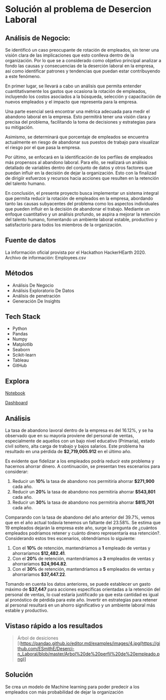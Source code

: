 # Solución al problema de Desercion Laboral

## Análisis de Negocio:
Se identificó un caso preocupante de rotación de empleados, sin tener una visión clara de las implicaciones que esto conlleva dentro de la organización. Por lo que se a considerado como objetivo principal analizar a fondo las causas y consecuencias de la deserción laboral en la empresa, así como identificar patrones y tendencias que puedan estar contribuyendo a este fenómeno. 

En primer lugar, se llevará a cabo un análisis que permita entender cuantitativamente los gastos que ocasiona la rotación de empleados, incluyendo los costos asociados a la búsqueda, selección y capacitación de nuevos empleados y el impacto que representa para la empresa.

Una parte esencial será encontrar una métrica adecuada para medir el abandono laboral en la empresa. Esto permitirá tener una visión clara y precisa del problema, facilitando la toma de decisiones y estrategias para su mitigación.

Asimismo, se determinará que porcentaje de empleados se encuentra actualmente en riesgo de abandonar sus puestos de trabajo para visualizar el riesgo por el que pasa la empresa.

Por último, se enfocará en la identificación de los perfiles de empleados más propensos al abandono laboral. Para ello, se realizará un análisis detallado de variables dentro del conjunto de datos y otros factores que puedan influir en la decisión de dejar la organización. Esto con la finalizad de dirigiir esfuerzos y recursos hacia acciones que resulten en la retención del talento humano.

En conclusión, el presente proyecto busca implementar un sistema integral que permita reducir la rotación de empleados en la empresa, abordando tanto las causas subyacentes del problema como los aspectos individuales que pueden influir en la decisión de abandonar el trabajo. Mediante un enfoque cuantitativo y un análisis profundo, se aspira a mejorar la retención del talento humano, fomentando un ambiente laboral estable, productivo y satisfactorio para todos los miembros de la organización.

## Fuente de datos

La información oficial provista por el Hackathon HackerHEarth 2020. Archivo de información: Employees.csv

## Métodos
- Análisis De Negocio
- Análisis Exploratorio De Datos
- Análisis de penetración
- Generación De Insights

## Tech Stack
- Python
- Pandas
- Numpy
- Matplotlib
- Seaborn
- Scikit-learn
- Tableau
- GitHub

## Explora
[Notebook](https://colab.research.google.com/drive/1GAj6cuPgsOT-7OtdXyYUK9M_P1rYYlVg?usp=sharing)

[Dashboard](https://public.tableau.com/views/Dashboard-Desercinlaboral/Dashboard1?:language=es-ES&publish=yes&:display_count=n&:origin=viz_share_link)

## Análisis
La tasa de abandono lavoral dentro de la empresa es del 16.12%, y se ha observado que en su mayoría proviene del personal de ventas, especialmente de aquellos con un bajo nivel educativo (Primaria), estado civil soltero, alta carga de trabajo y bajos salarios. Este problema ha resultado en una pérdida de **$2,719,005.912** en el último año.

Es evidente que fidelizar a los empleados podría reducir este problema y hacernos ahorrar dinero. A continuación, se presentan tres escenarios para considerar:

1. Reducir un **10%** la tasa de abandono nos permitiría ahorrar **$271,900** cada año.
2. Reducir un **20%** la tasa de abandono nos permitiría ahorrar **$543,801** cada año.
3. Reducir un **30%** la tasa de abandono nos permitiría ahorrar **$815,701** cada año.

Comparando con la tasa de abandono del año anterior del 39.7%, vemos que en el año actual todavía tenemos un faltante del 23.58%. Se estima que 19 empleados dejarán la empresa este año, surge la pregunta de ¿cuántos empleados podríamos retener y cuánto dinero representaría esa retención?. Considerando estos tres escenarios, obtendríamos lo siguiente:

1. Con el **10%** de retención, mantendríamos a **1** empleado de ventas y ahorraríamos **$12,482.41**.
2. Con el **20%** de retención, mantendríamos a **3** empleados de ventas y ahorraríamos **$24,964.82**.
3. Con el **30%** de retención, mantendríamos a **5** empleados de ventas y ahorraríamos **$37,447.22**.

Tomando en cuenta los datos anteriores, se puede establecer un gasto máximo de **$37,447** para acciones específicas orientadas a la retención del personal de ventas, lo cual estaría justificado ya que esta cantidad es igual al pronóstico de pérdida para este año. Invertir en estrategias para retener al personal resultará en un ahorro significativo y un ambiente laboral más estable y productivo.


## Vistaso rápido a los resultados
> Árbol de desiciones
[(https://pandao.github.io/editor.md/examples/images/4.jpg(https://github.com/ESmithE/Deserci-n_Laboral/blob/master/Arbol%20de%20perfil%20de%20empleado.png)]

## Solución
Se crea un modelo de Machine learning para poder predecir a los empleados con más probabilidad de dejar la organización





